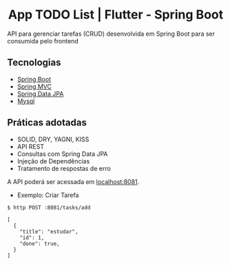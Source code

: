<h1 align="center">
  App TODO List | Flutter - Spring Boot
</h1>

 API para gerenciar tarefas (CRUD) desenvolvida em Spring Boot para ser consumida pelo frontend

## Tecnologias

- [Spring Boot](https://spring.io/projects/spring-boot)
- [Spring MVC](https://docs.spring.io/spring-framework/reference/web/webmvc.html)
- [Spring Data JPA](https://spring.io/projects/spring-data-jpa)
- [Mysql](https://dev.mysql.com/downloads/)

## Práticas adotadas

- SOLID, DRY, YAGNI, KISS
- API REST
- Consultas com Spring Data JPA
- Injeção de Dependências
- Tratamento de respostas de erro

A API poderá ser acessada em [localhost:8081](http://localhost:8081).

-   Exemplo: Criar Tarefa
```
$ http POST :8081/tasks/add

[
  {
    "title": "estudar",
    "id": 1,
    "done": true,
  }
]
